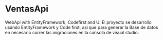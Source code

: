 # VentasApi
WebApi with EntityFramework, Codefirst and UI
El proyecto se desarrollo usando EntityFramework y Code first, asi que para generar la Base de datos en necesario correr las migraciones en la consola de visual studio.

